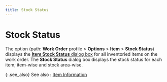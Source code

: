 ```yaml
---
title: Stock Status
---
```


# Stock Status 


The option (path: **Work Order** profile  > **Options** > **Item**  > **Stock Status**) displays the  [**Item Stock Status** dialog box]({{site.mi_chm}}/misc/the_item_stock_status_dialog_box.html) for  all inventoried items on the work order. The **Stock 
 Status** dialog box displays the stock status for each item; item-wise  and stock area-wise.


{:.see_also}
See also
: [Item  Information]({{site.ba_baseurl}}/prod-asm/wo-opts/item-info/item_information_work_order_profile_options_assembly_content.html)
